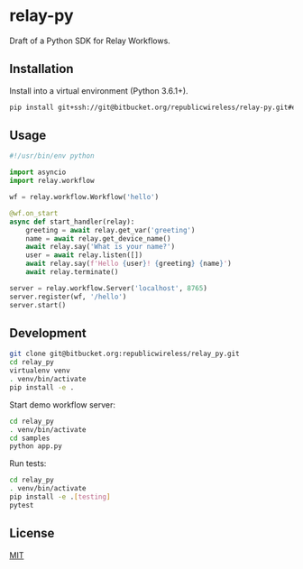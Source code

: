 # relay-py

Draft of a Python SDK for Relay Workflows.

## Installation

Install into a virtual environment (Python 3.6.1+).

```bash
pip install git+ssh://git@bitbucket.org/republicwireless/relay-py.git#egg=relay-py
```

## Usage

```python
#!/usr/bin/env python

import asyncio
import relay.workflow

wf = relay.workflow.Workflow('hello')

@wf.on_start
async def start_handler(relay):
    greeting = await relay.get_var('greeting')
    name = await relay.get_device_name()
    await relay.say('What is your name?')
    user = await relay.listen([])
    await relay.say(f'Hello {user}! {greeting} {name}')
    await relay.terminate()

server = relay.workflow.Server('localhost', 8765)
server.register(wf, '/hello')
server.start()
```

## Development

```bash
git clone git@bitbucket.org:republicwireless/relay_py.git
cd relay_py
virtualenv venv
. venv/bin/activate
pip install -e .
```

Start demo workflow server:
```bash
cd relay_py
. venv/bin/activate
cd samples
python app.py
```

Run tests:
```bash
cd relay_py
. venv/bin/activate
pip install -e .[testing]
pytest
```

## License
[MIT](https://choosealicense.com/licenses/mit/)

